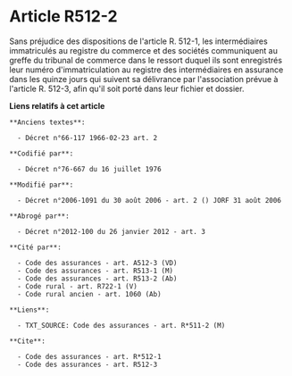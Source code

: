 # Article R512-2

Sans préjudice des dispositions de l'article R. 512-1, les intermédiaires immatriculés au registre du commerce et des
sociétés communiquent au greffe du tribunal de commerce dans le ressort duquel ils sont enregistrés leur numéro
d'immatriculation au registre des intermédiaires en assurance dans les quinze jours qui suivent sa délivrance par
l'association prévue à l'article R. 512-3, afin qu'il soit porté dans leur fichier et dossier.

**Liens relatifs à cet article**

	**Anciens textes**:

	  - Décret n°66-117 1966-02-23 art. 2

	**Codifié par**:

	  - Décret n°76-667 du 16 juillet 1976

	**Modifié par**:

	  - Décret n°2006-1091 du 30 août 2006 - art. 2 () JORF 31 août 2006

	**Abrogé par**:

	  - Décret n°2012-100 du 26 janvier 2012 - art. 3

	**Cité par**:

	  - Code des assurances - art. A512-3 (VD)
	  - Code des assurances - art. R513-1 (M)
	  - Code des assurances - art. R513-2 (Ab)
	  - Code rural - art. R722-1 (V)
	  - Code rural ancien - art. 1060 (Ab)

	**Liens**:

	  - TXT_SOURCE: Code des assurances - art. R*511-2 (M)

	**Cite**:

	  - Code des assurances - art. R*512-1
	  - Code des assurances - art. R512-3
